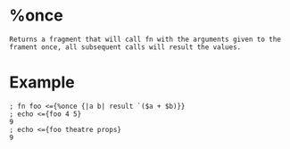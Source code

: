 # %once <fn>

	Returns a fragment that will call fn with the arguments given to the frament once, all subsequent calls will result the values.

# Example

```
; fn foo <={%once {|a b| result `($a + $b)}}
; echo <={foo 4 5}
9
; echo <={foo theatre props}
9
```
